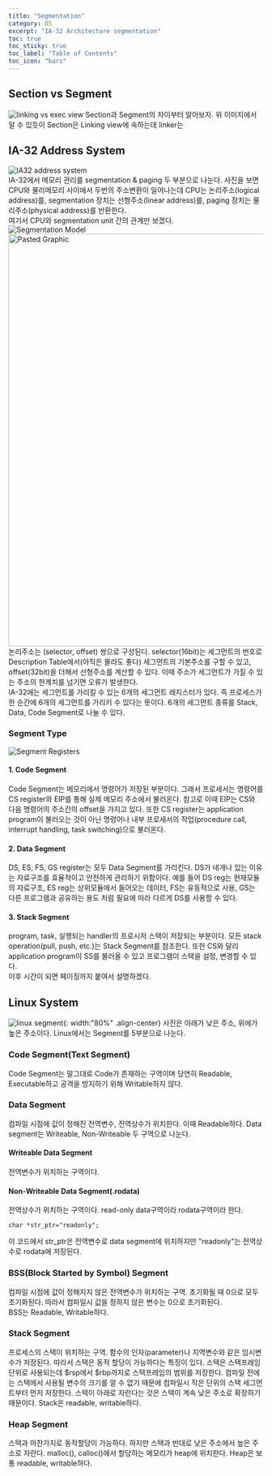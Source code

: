 ```yaml
---
title: "Segmentation"
category: OS
excerpt: "IA-32 Architecture segmentation"
toc: true
toc_sticky: true
toc_label: "Table of Contents"
toc_icon: "bars"
---
```

## Section vs Segment
![linking vs exec view](https://user-images.githubusercontent.com/45323902/157174633-eeef7205-dce6-46e6-bddc-d1abe631dff3.png)
Section과 Segment의 차이부터 알아보자. 위 이미지에서 알 수 있듯이 Section은 Linking view에 속하는데 linker는 
## IA-32 Address System
![IA32 address system](https://user-images.githubusercontent.com/45323902/152790702-b40ecef8-5950-4118-a13a-a236450c44c7.png)  
IA-32에서 메모리 관리를 segmentation & paging 두 부분으로 나눈다. 사진을 보면 CPU와 물리메모리 사이에서 두번의 주소변환이 일어나는데 CPU는 논리주소(logical address)를, segmentation 장치는 선형주소(linear address)를, paging 장치는 물리주소(physical address)를 반환한다.  
여기서 CPU와 segmentation unit 간의 관계만 보겠다.  
![Segmentation Model](https://user-images.githubusercontent.com/45323902/152787383-4ecb1827-26ab-46c8-a42f-3130c27f164f.png)   
<img width="814" alt="Pasted Graphic" src="https://user-images.githubusercontent.com/45323902/153807697-5b68a30c-ba2b-479b-9b72-0750580f0021.png">  
논리주소는 (selector, offset) 쌍으로 구성된다. selector(16bit)는 세그먼트의 번호로 Description Table에서(아직은 몰라도 좋다) 세그먼트의 기본주소를 구할 수 있고, offset(32bit)을 더해서 선형주소를 계산할 수 있다. 이때 주소가 세그먼트가 가질 수 있는 주소의 한계치를 넘기면 오류가 발생한다.   
IA-32에는 세그먼트를 가리킬 수 있는 6개의 세그먼트 레지스터가 있다. 즉 프로세스가 한 순간에 6개의 세그먼트를 가리키 수 있다는 뜻이다. 6개의 세그먼트 종류를 Stack, Data, Code Segment로 나눌 수 있다.
### Segment Type
![Segment Registers](https://user-images.githubusercontent.com/45323902/152787523-567bf142-581b-431a-b302-29a484e50c26.png) 
#### 1. Code Segment
Code Segment는 메모리에서 명령어가 저장된 부분이다. 그래서 프로세서는 명령어를 CS register와 EIP를 통해 실제 메모리 주소에서 불러온다. 참고로 이때 EIP는 CS와 다음 명령어의 주소간의 offset을 가지고 있다. 또한 CS register는 application program이 불러오는 것이 아닌 명령어나 내부 프로세서의 작업(procedure call, interrupt handling, task switching)으로 불러온다.
#### 2. Data Segment
DS, ES, FS, GS register는 모두 Data Segment를 가리킨다. DS가 네개나 있는 이유는 자료구조를 효율적이고 안전하게 관리하기 위함이다. 예를 들어 DS reg는 현재모듈의 자료구조, ES reg는 상위모듈에서 들어오는 데이터, FS는 유동적으로 사용, GS는 다른 프로그램과 공유하는 용도 처럼 필요에 따라 다르게 DS를 사용할 수 있다.
#### 3. Stack Segment
program, task, 실행되는 handler의 프로시저 스택이 저장되는 부분이다. 모든 stack operation(pull, push, etc.)는 Stack Segment를 참조한다. 또한 CS와 달리 application program이 SS를 불러올 수 있고 프로그램이 스택을 설정, 변경할 수 있다.  
이후 시간이 되면 페이징까지 붙여서 설명하겠다.

## Linux System
![linux segment](https://user-images.githubusercontent.com/45323902/156373549-015b78ea-138a-4743-b2a9-db61395372a5.jpg){: width:"80%" .align-center}
사진은 아래가 낮은 주소, 위에가 높은 주소이다. Linux에서는 Segment를 5부분으로 나눈다. 

### Code Segment(Text Segment)
Code Segment는 말그대로 Code가 존재하는 구역이며 당연히 Readable, Executable하고 공격을 방지하기 위해 Writable하지 않다.

### Data Segment
컴파일 시점에 값이 정해진 전역변수, 전역상수가 위치한다. 이때 Readable하다. 
Data segment는 Writeable, Non-Writeable 두 구역으로 나눈다.
#### Writeable Data Segment
전역변수가 위치하는 구역이다.
#### Non-Writeable Data Segment(.rodata)
전역상수가 위치하는 구역이다. read-only data구역이라 rodata구역이라 한다. 
~~~ 
char *str_ptr="readonly";
~~~
이 코드에서 str_ptr은 전역변수로 data segment에 위치하지만 "readonly"는 전역상수로 rodata에 저장된다.

### BSS(Block Started by Symbol) Segment
컴파일 시점에 값이 정해지지 않은 전역변수가 위치하는 구역. 초기화될 때 0으로 모두 초기화된다. 따라서 컴파일시 값을 정하지 않은 변수는 0으로 초기화된다.   
BSS는 Readable, Writable하다.

### Stack Segment
프로세스의 스택이 위치하는 구역. 함수의 인자(parameter)나 지역변수와 같은 임시변수가 저장된다. 따라서 스택은 동적 할당이 가능하다는 특징이 있다. 스택은 스택프레임 단위로 사용되는데 \$rsp에서 \$rbp까지로 스택프레임의 범위를 저장한다. 컴파일 전에는 스택에서 사용될 변수의 크기를 알 수 없기 때문에 컴파일시 작은 단위의 스택 세그먼트부터 먼저 저장한다. 스택이 아래로 자란다는 것은 스택이 계속 낮은 주소로 확장하기 때문이다.
Stack은 readable, writable하다.

### Heap Segment
스택과 마찬가지로 동적할당이 가능하다. 하지만 스택과 반대로 낮은 주소에서 높은 주소로 자란다. malloc(), calloc()에서 할당하는 메모리가 heap에 위치한다. 
Heap은 보통 readable, writable하다.
